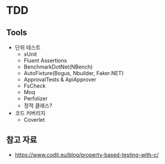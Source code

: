 # TDD

## Tools

- 단위 테스트
  - xUnit
  - Fluent Assertions
  - BenchmarkDotNet(NBench)
  - AutoFixture(Bogus, Nbuilder, Faker.NET)
  - ApprovalTests & ApiApprover
  - FsCheck
  - Moq
  - Perfolizer
  - 정적 클래스?
- 코드 커버리지  
  - Coverlet

## 참고 자료
- https://www.codit.eu/blog/property-based-testing-with-c/